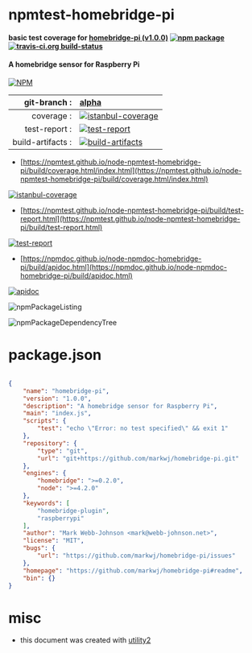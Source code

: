 # npmtest-homebridge-pi

#### basic test coverage for  [homebridge-pi (v1.0.0)](https://github.com/markwj/homebridge-pi#readme)  [![npm package](https://img.shields.io/npm/v/npmtest-homebridge-pi.svg?style=flat-square)](https://www.npmjs.org/package/npmtest-homebridge-pi) [![travis-ci.org build-status](https://api.travis-ci.org/npmtest/node-npmtest-homebridge-pi.svg)](https://travis-ci.org/npmtest/node-npmtest-homebridge-pi)

#### A homebridge sensor for Raspberry Pi

[![NPM](https://nodei.co/npm/homebridge-pi.png?downloads=true&downloadRank=true&stars=true)](https://www.npmjs.com/package/homebridge-pi)

| git-branch : | [alpha](https://github.com/npmtest/node-npmtest-homebridge-pi/tree/alpha)|
|--:|:--|
| coverage : | [![istanbul-coverage](https://npmtest.github.io/node-npmtest-homebridge-pi/build/coverage.badge.svg)](https://npmtest.github.io/node-npmtest-homebridge-pi/build/coverage.html/index.html)|
| test-report : | [![test-report](https://npmtest.github.io/node-npmtest-homebridge-pi/build/test-report.badge.svg)](https://npmtest.github.io/node-npmtest-homebridge-pi/build/test-report.html)|
| build-artifacts : | [![build-artifacts](https://npmtest.github.io/node-npmtest-homebridge-pi/glyphicons_144_folder_open.png)](https://github.com/npmtest/node-npmtest-homebridge-pi/tree/gh-pages/build)|

- [https://npmtest.github.io/node-npmtest-homebridge-pi/build/coverage.html/index.html](https://npmtest.github.io/node-npmtest-homebridge-pi/build/coverage.html/index.html)

[![istanbul-coverage](https://npmtest.github.io/node-npmtest-homebridge-pi/build/screenCapture.buildCi.browser.%252Ftmp%252Fbuild%252Fcoverage.lib.html.png)](https://npmtest.github.io/node-npmtest-homebridge-pi/build/coverage.html/index.html)

- [https://npmtest.github.io/node-npmtest-homebridge-pi/build/test-report.html](https://npmtest.github.io/node-npmtest-homebridge-pi/build/test-report.html)

[![test-report](https://npmtest.github.io/node-npmtest-homebridge-pi/build/screenCapture.buildCi.browser.%252Ftmp%252Fbuild%252Ftest-report.html.png)](https://npmtest.github.io/node-npmtest-homebridge-pi/build/test-report.html)

- [https://npmdoc.github.io/node-npmdoc-homebridge-pi/build/apidoc.html](https://npmdoc.github.io/node-npmdoc-homebridge-pi/build/apidoc.html)

[![apidoc](https://npmdoc.github.io/node-npmdoc-homebridge-pi/build/screenCapture.buildCi.browser.%252Ftmp%252Fbuild%252Fapidoc.html.png)](https://npmdoc.github.io/node-npmdoc-homebridge-pi/build/apidoc.html)

![npmPackageListing](https://npmtest.github.io/node-npmtest-homebridge-pi/build/screenCapture.npmPackageListing.svg)

![npmPackageDependencyTree](https://npmtest.github.io/node-npmtest-homebridge-pi/build/screenCapture.npmPackageDependencyTree.svg)



# package.json

```json

{
    "name": "homebridge-pi",
    "version": "1.0.0",
    "description": "A homebridge sensor for Raspberry Pi",
    "main": "index.js",
    "scripts": {
        "test": "echo \"Error: no test specified\" && exit 1"
    },
    "repository": {
        "type": "git",
        "url": "git+https://github.com/markwj/homebridge-pi.git"
    },
    "engines": {
        "homebridge": ">=0.2.0",
        "node": ">=4.2.0"
    },
    "keywords": [
        "homebridge-plugin",
        "raspberrypi"
    ],
    "author": "Mark Webb-Johnson <mark@webb-johnson.net>",
    "license": "MIT",
    "bugs": {
        "url": "https://github.com/markwj/homebridge-pi/issues"
    },
    "homepage": "https://github.com/markwj/homebridge-pi#readme",
    "bin": {}
}
```



# misc
- this document was created with [utility2](https://github.com/kaizhu256/node-utility2)
